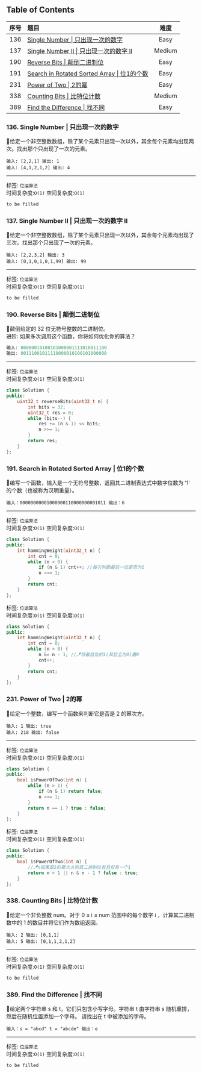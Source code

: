 ## Table of Contents
|序号|题目|难度|
|:--:|:-|:-:|
|136|[Single Number \| 只出现一次的数字](#136-Single-Number--只出现一次的数字)|Easy|
|137|[Single Number II \| 只出现一次的数字 II](#137-Single-Number-II--只出现一次的数字-II)|Medium|
|190|[Reverse Bits \| 颠倒二进制位](#190-Reverse-Bits--颠倒二进制位)|Easy|
|191|[Search in Rotated Sorted Array \| 位1的个数](#191-Search-in-Rotated-Sorted-Array--位1的个数)|Easy|
|231|[Power of Two \| 2的幂](#231-Power-of-Two--2的幂)|Easy|
|338|[Counting Bits \| 比特位计数](#338-Counting-Bits--比特位计数)|Medium|
|389|[Find the Difference \| 找不同](#389-Find-the-Difference--找不同)|Easy|

### 136. Single Number | 只出现一次的数字
🥉给定一个非空整数数组，除了某个元素只出现一次以外，其余每个元素均出现两次。找出那个只出现了一次的元素。
```
输入: [2,2,1] 输出: 1
输入: [4,1,2,1,2] 输出: 4
```
---

标签: `位运算法`<br>
时间复杂度:`O(1)` 空间复杂度:`O(1)`
```c++
to be filled
```

### 137. Single Number II | 只出现一次的数字 II
🥈给定一个非空整数数组，除了某个元素只出现一次以外，其余每个元素均出现了三次。找出那个只出现了一次的元素。
```
输入: [2,2,3,2] 输出: 3
输入: [0,1,0,1,0,1,99] 输出: 99
```
---

标签: `位运算法`<br>
时间复杂度:`O(1)` 空间复杂度:`O(1)`
```c++
to be filled
```

### 190. Reverse Bits | 颠倒二进制位
🥉颠倒给定的 32 位无符号整数的二进制位。<br>
进阶: 如果多次调用这个函数，你将如何优化你的算法？
```c++
输入: 00000010100101000001111010011100
输出: 00111001011110000010100101000000
```
---

标签: `位运算法`<br>
时间复杂度:`O(1)` 空间复杂度:`O(1)`
```c++
class Solution {
public:
    uint32_t reverseBits(uint32_t n) {
        int bits = 32;
        uint32_t res = 0;
        while (bits--) {
            res += (n & 1) << bits;
            n >>= 1;
        }
        return res;
    }
};
```


### 191. Search in Rotated Sorted Array | 位1的个数
🥉编写一个函数，输入是一个无符号整数，返回其二进制表达式中数字位数为 ‘1’ 的个数（也被称为汉明重量）。
```
输入：00000000001000000110000000001011 输出：6
```
---

标签: `位运算法`<br>
时间复杂度:`O(1)` 空间复杂度:`O(1)`
```c++
class Solution {
public:
    int hammingWeight(uint32_t n) {
        int cnt = 0;
        while (n > 0) {
            if (n & 1) cnt++; //每次判断最后一位是否为1
            n >>= 1;
        }
        return cnt;
    }
};
```

标签: `位运算法`<br>
时间复杂度:`O(1)` 空间复杂度:`O(1)`
```c++
class Solution {
public:
    int hammingWeight(uint32_t n) {
        int cnt = 0;
        while (n > 0) {
            n &= n - 1; //🪁将最低位的1(其后全为0)置0
            cnt++;
        }
        return cnt;
    }
};
```

### 231. Power of Two | 2的幂
🥉给定一个整数，编写一个函数来判断它是否是 2 的幂次方。
```
输入: 1 输出: true
输入: 218 输出: false
```
---

标签: `位运算法`<br>
时间复杂度:`O(1)` 空间复杂度:`O(1)`
```c++
class Solution {
public:
    bool isPowerOfTwo(int n) {
        while (n > 1) {
            if (n & 1) return false;
            n >>= 1;
        }
        return n == 1 ? true : false;
    }
};
```

标签: `位运算法`<br>
时间复杂度:`O(1)` 空间复杂度:`O(1)`
```c++
class Solution {
public:
    bool isPowerOfTwo(int n) {
        //🪁n如果是2的幂次方则其二进制位有且仅有一个1
        return n < 1 || n & n - 1 ? false : true; 
    }
};
```

### 338. Counting Bits | 比特位计数
🥈给定一个非负整数 num。对于 0 ≤ i ≤ num 范围中的每个数字 i ，计算其二进制数中的 1 的数目并将它们作为数组返回。
```
输入: 2 输出: [0,1,1]
输入: 5 输出: [0,1,1,2,1,2]
```
---

标签: `位运算法`<br>
时间复杂度:`O(1)` 空间复杂度:`O(1)`
```c++
to be filled
```

### 389. Find the Difference | 找不同
🥉给定两个字符串 s 和 t，它们只包含小写字母。字符串 t 由字符串 s 随机重排，然后在随机位置添加一个字母。
请找出在 t 中被添加的字母。
```
输入：s = "abcd" t = "abcde" 输出：e
```
---

标签: `位运算法`<br>
时间复杂度:`O(1)` 空间复杂度:`O(1)`
```c++
to be filled
```
